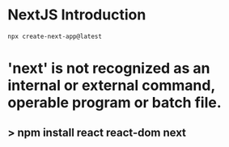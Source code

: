 # NextJS Introduction

```shell
npx create-next-app@latest
```

# 'next' is not recognized as an internal or external command, operable program or batch file.

## > npm install react react-dom next
